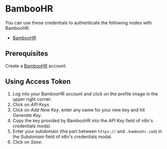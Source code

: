 # BambooHR

You can use these credentials to authenticate the following nodes with BambooHR.

- [BambooHR](/integrations/nodes/n8n-nodes-base.bambooHr/)

## Prerequisites

Create a [BambooHR](https://www.bamboohr.com/) account.

## Using Access Token

1. Log into your BambooHR account and click on the profile image in the upper right corner.
2. Click on *API Keys*.
3. Click on *Add New Key*, enter any name for your new key and hit *Generate Key*.
4. Copy the key provided by BambooHR into the *API Key* field of n8n's credentials modal.
5. Enter your subdomain (the part between `https://` and `.bamboohr.com`) in the *Subdomain* field of n8n's credentials modal.
6. Click on *Save*.
